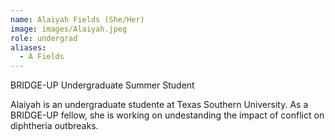 ```yaml
---
name: Alaiyah Fields (She/Her)
image: images/Alaiyah.jpeg
role: undergrad
aliases:
  - A Fields
---
```


BRIDGE-UP Undergraduate Summer Student

Alaiyah is an undergraduate studente at Texas Southern University. As a BRIDGE-UP fellow, she is working on undestanding the impact of conflict on diphtheria outbreaks. 
